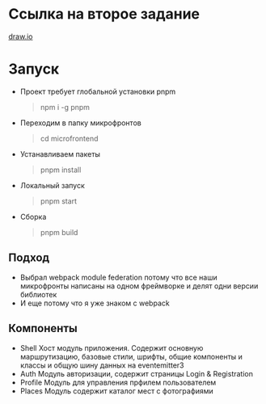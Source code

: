 # Ссылка на второе задание
[draw.io](https://drive.google.com/file/d/1QB0L5YqRUndmU0FTH70sbV1X8_wzqbjs/view?usp=sharing)

# Запуск
  - Проект требует глобальной установки pnpm
    > npm i -g pnpm

  - Переходим в папку микрофронтов
    > cd microfrontend
  
  - Устанавливаем пакеты
    > pnpm install

  - Локальный запуск
    > pnpm start
  
  - Сборка
    > pnpm build

## Подход
  - Выбрал webpack module federation потому что все наши микрофронты написаны на одном фреймворке и делят одни версии библиотек
  - И еще потому что я уже знаком с webpack

## Компоненты
  - Shell
    Хост модуль приложения. Содержит основную маршрутизацию, базовые стили, шрифты, общие компоненты и классы и общую шину данных на eventemitter3
  - Auth
    Модуль авторизации, содержит страницы Login & Registration
  - Profile
    Модуль для управления прфилем пользователем
  - Places
    Модуль содержит каталог мест с фотографиями